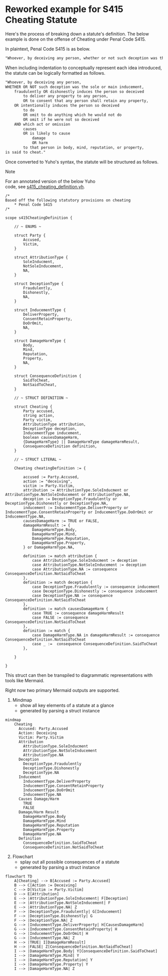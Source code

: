 # Reworked example for S415 Cheating Statute

Here's the process of breaking down a statute's definition. The below example is done on the offense of Cheating under Penal Code S415.

In plaintext, Penal Code S415 is as below.

```txt
"Whoever, by deceiving any person, whether or not such deception was the sole or main inducement, fraudulently or dishonestly induces the person so deceived to deliver or cause the delivery of any property to any person, or to consent that any person shall retain any property, or intentionally induces the person so deceived to do or omit to do anything which he would not do or omit to do if he were not so deceived, and which act or omission causes or is likely to cause damage or harm to any person in body, mind, reputation or property, is said to cheat."
```

When including indentation to conceptually represent each idea introduced, the statute can be logically formatted as follows.

```txt
"Whoever, by deceiving any person, 
WHETHER OR NOT such deception was the sole or main inducement,
    fraudulently OR dishonestly induces the person so deceived
        to deliver any property to any person,
        OR to consent that any person shall retain any property,
    OR intentionally induces the person so deceived
        to do
        OR omit to do anything which he would not do
        OR omit if he were not so deceived
    AND which act or omission
        causes
        OR is likely to cause
            damage
            OR harm
        to that person in body, mind, reputation, or property,
is said to cheat."
```

Once converted to Yuho's syntax, the statute will be structured as follows.

> [!NOTE]
> For an annotated version of the below Yuho  
> code, see [s415_cheating_definition.yh](./../example/s415_cheating_definition.yh).  

```yh
/*
Based off the following statutory provisions on cheating
    * Penal Code S415
/* 

scope s415CheatingDefinition {

    // ~ ENUMS ~

    struct Party { 
        Accused,
        Victim,
    }

    struct AttributionType { 
        SoleInducment,
        NotSoleInducement,
        NA,
    }

    struct DeceptionType { 
        Fraudulently,
        Dishonestly,
        NA,
    }

    struct InducementType { 
        DeliverProperty,
        ConsentRetainProperty,
        DoOrOmit,
        NA,
    }

    struct DamageHarmType { 
        Body,
        Mind, 
        Reputation,
        Property,
        NA,
    }

    struct ConsequenceDefinition { 
        SaidToCheat,
        NotSaidToCheat,
    }

    // ~ STRUCT DEFINITION ~

    struct Cheating { 
        Party accused,
        string action,
        Party victim,
        AttributionType attribution,
        DeceptionType deception,
        InducementType inducement,
        boolean causesDamageHarm,
        {DamageHarmType} || DamageHarmType damageHarmResult, 
        ConsequenceDefinition definition,
    }

    // ~ STRUCT LITERAL ~

    Cheating cheatingDefinition := { 

        accused := Party.Accused,
        action := "deceiving",
        victim := Party.Victim,
        attribution := AttributionType.SoleInducment or AttributionType.NotSoleInducement or AttributionType.NA,
        deception := DeceptionType.Fraudulently or DeceptionType.Dishonestly or DeceptionType.NA,
        inducement := InducementType.DeliverProperty or InducementType.ConsentRetainProperty or InducementType.DoOrOmit or InducementType.NA, 
        causesDamageHarm := TRUE or FALSE,
        damageHarmResult := {
            DamageHarmType.Body,
            DamageHarmType.Mind,
            DamageHarmType.Reputation,
            DamageHarmType.Property,
        } or DamageHarmType.NA, 

        definition := match attribution {
            case AttributionType.SoleInducment := deception
            case AttributionType.NotSoleInducement := deception
            case AttributionType.NA := consequence ConsequenceDefinition.NotSaidToCheat
        },
        definition := match deception {
            case DeceptionType.Fraudulently := consequence inducement
            case DeceptionType.Dishonestly := consequence inducement
            case DeceptionType.NA := consequence ConsequenceDefinition.NotSaidToCheat
        },
        definition := match causesDamageHarm {
            case TRUE := consequence damageHarmResult
            case FALSE := consequence ConsequenceDefinition.NotSaidToCheat
        },
        definition := match {
            case DamageHarmType.NA in damageHarmResult := consequence ConsequenceDefinition.NotSaidToCheat
            case _ :=  consequence ConsequenceDefinition.SaidToCheat 
        },

    }

}
```

This struct can then be transpiled to diagrammatic representations with tools like Mermaid.  

Right now two primary Mermaid outputs are supported.  

1. Mindmap
    * show all key elements of a statute at a glance
    * generated by parsing a struct instance

```mermaid
mindmap
    Cheating
      Accused: Party.Accused
      Action: Deceiving
      Victim: Party.Victim
      Attribution
        AttributionType.SoleInducment
        AttributionType.NotSoleInducement
        AttributionType.NA
      Deception
        DeceptionType.Fraudulently
        DeceptionType.Dishonestly
        DeceptionType.NA
      Inducement
        InducementType.DeliverProperty
        InducementType.ConsentRetainProperty
        InducementType.DoOrOmit
        InducementType.NA
      Causes Damage/Harm
        TRUE
        FALSE
      Damage/Harm Result
        DamageHarmType.Body
        DamageHarmType.Mind
        DamageHarmType.Reputation
        DamageHarmType.Property
        DamageHarmType.NA
      Definition
        ConsequenceDefinition.SaidToCheat
        ConsequenceDefinition.NotSaidToCheat
```
2. Flowchart
    * splay out all possible consequences of a statute
    * generated by parsing a struct instance

```mermaid
flowchart TD
    A[Cheating] --> B[Accused := Party.Accused]
    B --> C[Action := Deceiving] 
    C --> D[Victim := Party.Victim]
    D --> E[Attribution]
    E --> |AttributionType.SoleInducement| F[Deception]
    E --> |AttributionType.NotSoleInducement| F
    E --> |AttributionType.NA| Z
    F --> |DeceptionType.Fraudulently| G[Inducement] 
    F --> |DeceptionType.Dishonestly| G
    F --> |DeceptionType.NA| Z
    G --> |InducementType.DeliverProperty| H[CausesDamageHarm]
    G --> |InducementType.ConsentRetainProperty| H
    G --> |InducementType.DoOrOmit| H
    G --> |InducementType.NA| Z
    H --> |TRUE| I[DamageHarmResult]
    H --> |FALSE| Z[ConsequenceDefinition.NotSaidToCheat]
    I --> |DamageHarmType.Body| Y[ConsequenceDefinition.SaidToCheat]
    I --> |DamageHarmType.Mind| Y
    I --> |DamageHarmType.Reputation| Y
    I --> |DamageHarmType.Property| Y
    I --> |DamageHarmType.NA| Z
```
